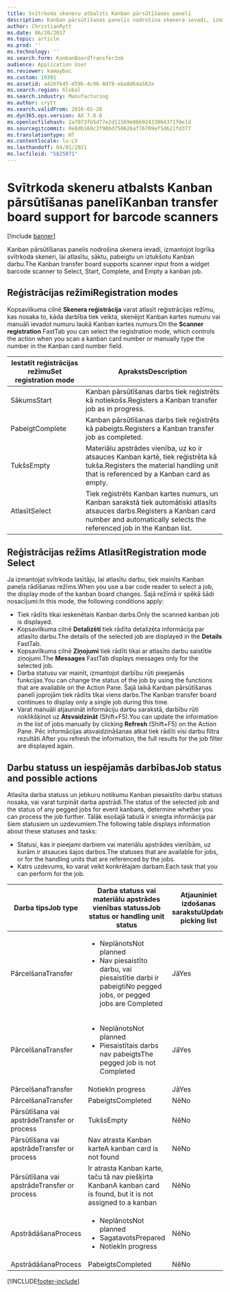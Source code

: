 ```yaml
---
title: Svītrkoda skeneru atbalsts Kanban pārsūtīšanas panelī
description: Kanban pārsūtīšanas panelis nodrošina skenera ievadi, izmantojot logrīka svītrkoda skeneri, lai atlasītu, sāktu, pabeigtu un iztukšotu Kanban darbu.
author: ChristianRytt
ms.date: 06/20/2017
ms.topic: article
ms.prod: ''
ms.technology: ''
ms.search.form: KanbanBoardTransferJob
audience: Application User
ms.reviewer: kamaybac
ms.custom: 19391
ms.assetid: a426f645-d59b-4c98-8d78-eba8d64a562e
ms.search.region: Global
ms.search.industry: Manufacturing
ms.author: crytt
ms.search.validFrom: 2016-02-28
ms.dyn365.ops.version: AX 7.0.0
ms.openlocfilehash: 2a7073fb5d77e2d11569e86b92433864371f0e1d
ms.sourcegitcommit: 0e8db169c3f90bd750826af76709ef5d621fd377
ms.translationtype: HT
ms.contentlocale: lv-LV
ms.lasthandoff: 04/01/2021
ms.locfileid: "5825871"
---
```

# <a name="kanban-transfer-board-support-for-barcode-scanners"></a><span data-ttu-id="1141e-103">Svītrkoda skeneru atbalsts Kanban pārsūtīšanas panelī</span><span class="sxs-lookup"><span data-stu-id="1141e-103">Kanban transfer board support for barcode scanners</span></span>

[!include [banner](../includes/banner.md)]

<span data-ttu-id="1141e-104">Kanban pārsūtīšanas panelis nodrošina skenera ievadi, izmantojot logrīka svītrkoda skeneri, lai atlasītu, sāktu, pabeigtu un iztukšotu Kanban darbu.</span><span class="sxs-lookup"><span data-stu-id="1141e-104">The Kanban transfer board supports scanner input from a widget barcode scanner to Select, Start, Complete, and Empty a kanban job.</span></span>

<a name="registration-modes"></a><span data-ttu-id="1141e-105">Reģistrācijas režīmi</span><span class="sxs-lookup"><span data-stu-id="1141e-105">Registration modes</span></span>
------------------

<span data-ttu-id="1141e-106">Kopsavilkuma cilnē **Skenera reģistrācija** varat atlasīt reģistrācijas režīmu, kas nosaka to, kāda darbība tiek veikta, skenējot Kanban kartes numuru vai manuāli ievadot numuru laukā Kanban kartes numurs.</span><span class="sxs-lookup"><span data-stu-id="1141e-106">On the **Scanner registration** FastTab you can select the registration mode, which controls the action when you scan a kanban card number or manually type the number in the Kanban card number field.</span></span>

| <span data-ttu-id="1141e-107">Iestatīt reģistrācijas režīmu</span><span class="sxs-lookup"><span data-stu-id="1141e-107">Set registration mode</span></span> | <span data-ttu-id="1141e-108">Apraksts</span><span class="sxs-lookup"><span data-stu-id="1141e-108">Description</span></span>                                                                                     |
|-----------------------|-------------------------------------------------------------------------------------------------|
| <span data-ttu-id="1141e-109">Sākums</span><span class="sxs-lookup"><span data-stu-id="1141e-109">Start</span></span>                 | <span data-ttu-id="1141e-110">Kanban pārsūtīšanas darbs tiek reģistrēts kā notiekošs.</span><span class="sxs-lookup"><span data-stu-id="1141e-110">Registers a Kanban transfer job as in progress.</span></span>                                                 |
| <span data-ttu-id="1141e-111">Pabeigt</span><span class="sxs-lookup"><span data-stu-id="1141e-111">Complete</span></span>              | <span data-ttu-id="1141e-112">Kanban pārsūtīšanas darbs tiek reģistrēts kā pabeigts.</span><span class="sxs-lookup"><span data-stu-id="1141e-112">Registers a Kanban transfer job as completed.</span></span>                                                   |
| <span data-ttu-id="1141e-113">Tukšs</span><span class="sxs-lookup"><span data-stu-id="1141e-113">Empty</span></span>                 | <span data-ttu-id="1141e-114">Materiālu apstrādes vienība, uz ko ir atsauces Kanban kartē, tiek reģistrēta kā tukša.</span><span class="sxs-lookup"><span data-stu-id="1141e-114">Registers the material handling unit that is referenced by a Kanban card as empty.</span></span>              |
| <span data-ttu-id="1141e-115">Atlasīt</span><span class="sxs-lookup"><span data-stu-id="1141e-115">Select</span></span>                | <span data-ttu-id="1141e-116">Tiek reģistrēts Kanban kartes numurs, un Kanban sarakstā tiek automātiski atlasīts atsauces darbs.</span><span class="sxs-lookup"><span data-stu-id="1141e-116">Registers a Kanban card number and automatically selects the referenced job in the Kanban list.</span></span> |

 
<a name="registration-mode-select"></a><span data-ttu-id="1141e-117">Reģistrācijas režīms Atlasīt</span><span class="sxs-lookup"><span data-stu-id="1141e-117">Registration mode Select</span></span>
------------------------

<span data-ttu-id="1141e-118">Ja izmantojat svītrkoda lasītāju, lai atlasītu darbu, tiek mainīts Kanban paneļa rādīšanas režīms.</span><span class="sxs-lookup"><span data-stu-id="1141e-118">When you use a bar code reader to select a job, the display mode of the kanban board changes.</span></span> <span data-ttu-id="1141e-119">Šajā režīmā ir spēkā šādi nosacījumi:</span><span class="sxs-lookup"><span data-stu-id="1141e-119">In this mode, the following conditions apply:</span></span>

-   <span data-ttu-id="1141e-120">Tiek rādīts tikai ieskenētais Kanban darbs.</span><span class="sxs-lookup"><span data-stu-id="1141e-120">Only the scanned kanban job is displayed.</span></span>
-   <span data-ttu-id="1141e-121">Kopsavilkuma cilnē **Detalizēti** tiek rādīta detalizēta informācija par atlasīto darbu.</span><span class="sxs-lookup"><span data-stu-id="1141e-121">The details of the selected job are displayed in the **Details** FastTab.</span></span>
-   <span data-ttu-id="1141e-122">Kopsavilkuma cilnē **Ziņojumi** tiek rādīti tikai ar atlasīto darbu saistītie ziņojumi.</span><span class="sxs-lookup"><span data-stu-id="1141e-122">The **Messages** FastTab displays messages only for the selected job.</span></span>
-   <span data-ttu-id="1141e-123">Darba statusu var mainīt, izmantojot darbību rūti pieejamās funkcijas.</span><span class="sxs-lookup"><span data-stu-id="1141e-123">You can change the status of the job by using the functions that are available on the Action Pane.</span></span> <span data-ttu-id="1141e-124">Šajā laikā Kanban pārsūtīšanas panelī joprojām tiek rādīts tikai viens darbs.</span><span class="sxs-lookup"><span data-stu-id="1141e-124">The Kanban transfer board continues to display only a single job during this time.</span></span>
-   <span data-ttu-id="1141e-125">Varat manuāli atjaunināt informāciju darbu sarakstā, darbību rūti noklikšķinot uz **Atsvaidzināt** (Shift+F5).</span><span class="sxs-lookup"><span data-stu-id="1141e-125">You can update the information in the list of jobs manually by clicking **Refresh** (Shift+F5) on the Action Pane.</span></span> <span data-ttu-id="1141e-126">Pēc informācijas atsvaidzināšanas atkal tiek rādīti visi darbu filtra rezultāti.</span><span class="sxs-lookup"><span data-stu-id="1141e-126">After you refresh the information, the full results for the job filter are displayed again.</span></span>

## <a name="job-status-and-possible-actions"></a><span data-ttu-id="1141e-127">Darbu statuss un iespējamās darbības</span><span class="sxs-lookup"><span data-stu-id="1141e-127">Job status and possible actions</span></span>
<span data-ttu-id="1141e-128">Atlasīta darba statuss un jebkuru notikumu Kanban piesaistīto darbu statuss nosaka, vai varat turpināt darba apstrādi.</span><span class="sxs-lookup"><span data-stu-id="1141e-128">The status of the selected job and the status of any pegged jobs for event kanbans, determine whether you can process the job further.</span></span> <span data-ttu-id="1141e-129">Tālāk esošajā tabulā ir sniegta informācija par šiem statusiem un uzdevumiem.</span><span class="sxs-lookup"><span data-stu-id="1141e-129">The following table displays information about these statuses and tasks:</span></span>
-   <span data-ttu-id="1141e-130">Statusi, kas ir pieejami darbiem vai materiālu apstrādes vienībām, uz kurām ir atsauces šajos darbos.</span><span class="sxs-lookup"><span data-stu-id="1141e-130">The statuses that are available for jobs, or for the handling units that are referenced by the jobs.</span></span>
-   <span data-ttu-id="1141e-131">Katrs uzdevums, ko varat veikt konkrētajam darbam.</span><span class="sxs-lookup"><span data-stu-id="1141e-131">Each task that you can perform for the job.</span></span>

<table>
<colgroup>
<col width="12%" />
<col width="12%" />
<col width="12%" />
<col width="12%" />
<col width="12%" />
<col width="12%" />
<col width="12%" />
<col width="12%" />
</colgroup>
<thead>
<tr class="header">
<th><span data-ttu-id="1141e-132">Darba tips</span><span class="sxs-lookup"><span data-stu-id="1141e-132">Job type</span></span></th>
<th><span data-ttu-id="1141e-133">Darba statuss vai materiālu apstrādes vienības statuss</span><span class="sxs-lookup"><span data-stu-id="1141e-133">Job status or handling unit status</span></span></th>
<th><span data-ttu-id="1141e-134">Atjauniniet izdošanas sarakstu</span><span class="sxs-lookup"><span data-stu-id="1141e-134">Update picking list</span></span></th>
<th><span data-ttu-id="1141e-135">Sākums</span><span class="sxs-lookup"><span data-stu-id="1141e-135">Start</span></span></th>
<th><span data-ttu-id="1141e-136">Atjaunināt reģistrāciju</span><span class="sxs-lookup"><span data-stu-id="1141e-136">Update registration</span></span></th>
<th><span data-ttu-id="1141e-137">Pabeigt</span><span class="sxs-lookup"><span data-stu-id="1141e-137">Complete</span></span></th>
<th><span data-ttu-id="1141e-138">Tukšs</span><span class="sxs-lookup"><span data-stu-id="1141e-138">Empty</span></span></th>
<th><span data-ttu-id="1141e-139">Izveidot notikumu Kanban</span><span class="sxs-lookup"><span data-stu-id="1141e-139">Create event kanbans</span></span></th>
</tr>
</thead>
<tbody>
<tr class="odd">
<td><span data-ttu-id="1141e-140">Pārcelšana</span><span class="sxs-lookup"><span data-stu-id="1141e-140">Transfer</span></span></td>
<td><ul>
<li><span data-ttu-id="1141e-141">Neplānots</span><span class="sxs-lookup"><span data-stu-id="1141e-141">Not planned</span></span></li>
<li><span data-ttu-id="1141e-142">Nav piesaistīto darbu, vai piesaistītie darbi ir pabeigti</span><span class="sxs-lookup"><span data-stu-id="1141e-142">No pegged jobs, or pegged jobs are Completed</span></span></li>
</ul></td>
<td><span data-ttu-id="1141e-143">Jā</span><span class="sxs-lookup"><span data-stu-id="1141e-143">Yes</span></span></td>
<td><span data-ttu-id="1141e-144">Jā</span><span class="sxs-lookup"><span data-stu-id="1141e-144">Yes</span></span></td>
<td><span data-ttu-id="1141e-145">Jā</span><span class="sxs-lookup"><span data-stu-id="1141e-145">Yes</span></span></td>
<td><span data-ttu-id="1141e-146">Jā</span><span class="sxs-lookup"><span data-stu-id="1141e-146">Yes</span></span></td>
<td><span data-ttu-id="1141e-147">Nē</span><span class="sxs-lookup"><span data-stu-id="1141e-147">No</span></span></td>
<td><span data-ttu-id="1141e-148">Jā</span><span class="sxs-lookup"><span data-stu-id="1141e-148">Yes</span></span></td>
</tr>
<tr class="even">
<td><span data-ttu-id="1141e-149">Pārcelšana</span><span class="sxs-lookup"><span data-stu-id="1141e-149">Transfer</span></span></td>
<td><ul>
<li><span data-ttu-id="1141e-150">Neplānots</span><span class="sxs-lookup"><span data-stu-id="1141e-150">Not planned</span></span></li>
<li><span data-ttu-id="1141e-151">Piesaistītais darbs nav pabeigts</span><span class="sxs-lookup"><span data-stu-id="1141e-151">The pegged job is not Completed</span></span></li>
</ul></td>
<td><span data-ttu-id="1141e-152">Jā</span><span class="sxs-lookup"><span data-stu-id="1141e-152">Yes</span></span></td>
<td><span data-ttu-id="1141e-153">Nē</span><span class="sxs-lookup"><span data-stu-id="1141e-153">No</span></span></td>
<td><span data-ttu-id="1141e-154">Jā</span><span class="sxs-lookup"><span data-stu-id="1141e-154">Yes</span></span></td>
<td><span data-ttu-id="1141e-155">Nē</span><span class="sxs-lookup"><span data-stu-id="1141e-155">No</span></span></td>
<td><span data-ttu-id="1141e-156">Nē</span><span class="sxs-lookup"><span data-stu-id="1141e-156">No</span></span></td>
<td><span data-ttu-id="1141e-157">Nē</span><span class="sxs-lookup"><span data-stu-id="1141e-157">No</span></span></td>
</tr>
<tr class="odd">
<td><span data-ttu-id="1141e-158">Pārcelšana</span><span class="sxs-lookup"><span data-stu-id="1141e-158">Transfer</span></span></td>
<td><span data-ttu-id="1141e-159">Notiek</span><span class="sxs-lookup"><span data-stu-id="1141e-159">In progress</span></span></td>
<td><span data-ttu-id="1141e-160">Jā</span><span class="sxs-lookup"><span data-stu-id="1141e-160">Yes</span></span></td>
<td><span data-ttu-id="1141e-161">Nē</span><span class="sxs-lookup"><span data-stu-id="1141e-161">No</span></span></td>
<td><span data-ttu-id="1141e-162">Jā</span><span class="sxs-lookup"><span data-stu-id="1141e-162">Yes</span></span></td>
<td><span data-ttu-id="1141e-163">Jā</span><span class="sxs-lookup"><span data-stu-id="1141e-163">Yes</span></span></td>
<td><span data-ttu-id="1141e-164">Nē</span><span class="sxs-lookup"><span data-stu-id="1141e-164">No</span></span></td>
<td><span data-ttu-id="1141e-165">Nē</span><span class="sxs-lookup"><span data-stu-id="1141e-165">No</span></span></td>
</tr>
<tr class="even">
<td><span data-ttu-id="1141e-166">Pārcelšana</span><span class="sxs-lookup"><span data-stu-id="1141e-166">Transfer</span></span></td>
<td><span data-ttu-id="1141e-167">Pabeigts</span><span class="sxs-lookup"><span data-stu-id="1141e-167">Completed</span></span></td>
<td><span data-ttu-id="1141e-168">Nē</span><span class="sxs-lookup"><span data-stu-id="1141e-168">No</span></span></td>
<td><span data-ttu-id="1141e-169">Nē</span><span class="sxs-lookup"><span data-stu-id="1141e-169">No</span></span></td>
<td><span data-ttu-id="1141e-170">Nē</span><span class="sxs-lookup"><span data-stu-id="1141e-170">No</span></span></td>
<td><span data-ttu-id="1141e-171">Nē</span><span class="sxs-lookup"><span data-stu-id="1141e-171">No</span></span></td>
<td><span data-ttu-id="1141e-172">Jā</span><span class="sxs-lookup"><span data-stu-id="1141e-172">Yes</span></span></td>
<td><span data-ttu-id="1141e-173">Nē</span><span class="sxs-lookup"><span data-stu-id="1141e-173">No</span></span></td>
</tr>
<tr class="odd">
<td><span data-ttu-id="1141e-174">Pārsūtīšana vai apstrāde</span><span class="sxs-lookup"><span data-stu-id="1141e-174">Transfer or process</span></span></td>
<td><span data-ttu-id="1141e-175">Tukšs</span><span class="sxs-lookup"><span data-stu-id="1141e-175">Empty</span></span></td>
<td><span data-ttu-id="1141e-176">Nē</span><span class="sxs-lookup"><span data-stu-id="1141e-176">No</span></span></td>
<td><span data-ttu-id="1141e-177">Nē</span><span class="sxs-lookup"><span data-stu-id="1141e-177">No</span></span></td>
<td><span data-ttu-id="1141e-178">Nē</span><span class="sxs-lookup"><span data-stu-id="1141e-178">No</span></span></td>
<td><span data-ttu-id="1141e-179">Nē</span><span class="sxs-lookup"><span data-stu-id="1141e-179">No</span></span></td>
<td><span data-ttu-id="1141e-180">Nē</span><span class="sxs-lookup"><span data-stu-id="1141e-180">No</span></span></td>
<td><span data-ttu-id="1141e-181">Nē</span><span class="sxs-lookup"><span data-stu-id="1141e-181">No</span></span></td>
</tr>
<tr class="even">
<td><span data-ttu-id="1141e-182">Pārsūtīšana vai apstrāde</span><span class="sxs-lookup"><span data-stu-id="1141e-182">Transfer or process</span></span></td>
<td><span data-ttu-id="1141e-183">Nav atrasta Kanban karte</span><span class="sxs-lookup"><span data-stu-id="1141e-183">A kanban card is not found</span></span></td>
<td><span data-ttu-id="1141e-184">Nē</span><span class="sxs-lookup"><span data-stu-id="1141e-184">No</span></span></td>
<td><span data-ttu-id="1141e-185">Nē</span><span class="sxs-lookup"><span data-stu-id="1141e-185">No</span></span></td>
<td><span data-ttu-id="1141e-186">Nē</span><span class="sxs-lookup"><span data-stu-id="1141e-186">No</span></span></td>
<td><span data-ttu-id="1141e-187">Nē</span><span class="sxs-lookup"><span data-stu-id="1141e-187">No</span></span></td>
<td><span data-ttu-id="1141e-188">Nē</span><span class="sxs-lookup"><span data-stu-id="1141e-188">No</span></span></td>
<td><span data-ttu-id="1141e-189">Nē</span><span class="sxs-lookup"><span data-stu-id="1141e-189">No</span></span></td>
</tr>
<tr class="odd">
<td><span data-ttu-id="1141e-190">Pārsūtīšana vai apstrāde</span><span class="sxs-lookup"><span data-stu-id="1141e-190">Transfer or process</span></span></td>
<td><span data-ttu-id="1141e-191">Ir atrasta Kanban karte, taču tā nav piešķirta Kanban</span><span class="sxs-lookup"><span data-stu-id="1141e-191">A kanban card is found, but it is not assigned to a kanban</span></span></td>
<td><span data-ttu-id="1141e-192">Nē</span><span class="sxs-lookup"><span data-stu-id="1141e-192">No</span></span></td>
<td><span data-ttu-id="1141e-193">Nē</span><span class="sxs-lookup"><span data-stu-id="1141e-193">No</span></span></td>
<td><span data-ttu-id="1141e-194">Nē</span><span class="sxs-lookup"><span data-stu-id="1141e-194">No</span></span></td>
<td><span data-ttu-id="1141e-195">Nē</span><span class="sxs-lookup"><span data-stu-id="1141e-195">No</span></span></td>
<td><span data-ttu-id="1141e-196">Nē</span><span class="sxs-lookup"><span data-stu-id="1141e-196">No</span></span></td>
<td><span data-ttu-id="1141e-197">Nē</span><span class="sxs-lookup"><span data-stu-id="1141e-197">No</span></span></td>
</tr>
<tr class="even">
<td><span data-ttu-id="1141e-198">Apstrādāšana</span><span class="sxs-lookup"><span data-stu-id="1141e-198">Process</span></span></td>
<td><ul>
<li><span data-ttu-id="1141e-199">Neplānots</span><span class="sxs-lookup"><span data-stu-id="1141e-199">Not planned</span></span></li>
<li><span data-ttu-id="1141e-200">Sagatavots</span><span class="sxs-lookup"><span data-stu-id="1141e-200">Prepared</span></span></li>
<li><span data-ttu-id="1141e-201">Notiek</span><span class="sxs-lookup"><span data-stu-id="1141e-201">In progress</span></span></li>
</ul></td>
<td><span data-ttu-id="1141e-202">Nē</span><span class="sxs-lookup"><span data-stu-id="1141e-202">No</span></span></td>
<td><span data-ttu-id="1141e-203">Nē</span><span class="sxs-lookup"><span data-stu-id="1141e-203">No</span></span></td>
<td><span data-ttu-id="1141e-204">Nē</span><span class="sxs-lookup"><span data-stu-id="1141e-204">No</span></span></td>
<td><span data-ttu-id="1141e-205">Nē</span><span class="sxs-lookup"><span data-stu-id="1141e-205">No</span></span></td>
<td><span data-ttu-id="1141e-206">Nē</span><span class="sxs-lookup"><span data-stu-id="1141e-206">No</span></span></td>
<td><span data-ttu-id="1141e-207">Nē</span><span class="sxs-lookup"><span data-stu-id="1141e-207">No</span></span></td>
</tr>
<tr class="odd">
<td><span data-ttu-id="1141e-208">Apstrādāšana</span><span class="sxs-lookup"><span data-stu-id="1141e-208">Process</span></span></td>
<td><span data-ttu-id="1141e-209">Pabeigts</span><span class="sxs-lookup"><span data-stu-id="1141e-209">Completed</span></span></td>
<td><span data-ttu-id="1141e-210">Nē</span><span class="sxs-lookup"><span data-stu-id="1141e-210">No</span></span></td>
<td><span data-ttu-id="1141e-211">Nē</span><span class="sxs-lookup"><span data-stu-id="1141e-211">No</span></span></td>
<td><span data-ttu-id="1141e-212">Nē</span><span class="sxs-lookup"><span data-stu-id="1141e-212">No</span></span></td>
<td><span data-ttu-id="1141e-213">Nē</span><span class="sxs-lookup"><span data-stu-id="1141e-213">No</span></span></td>
<td><span data-ttu-id="1141e-214">Nē</span><span class="sxs-lookup"><span data-stu-id="1141e-214">No</span></span></td>
<td><span data-ttu-id="1141e-215">Nē</span><span class="sxs-lookup"><span data-stu-id="1141e-215">No</span></span></td>
</tr>
</tbody>
</table>







[!INCLUDE[footer-include](../../includes/footer-banner.md)]